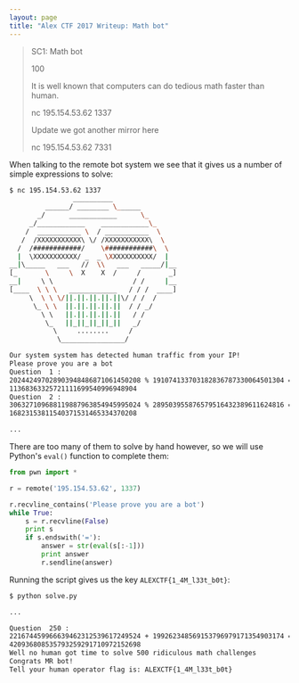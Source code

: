 ```yaml
---
layout: page
title: "Alex CTF 2017 Writeup: Math bot"
---
```


> SC1: Math bot
>
> 100
>
> It is well known that computers can do tedious math faster than human.
>
> nc 195.154.53.62 1337
> 
> Update
> we got another mirror here
>
> nc 195.154.53.62 7331

When talking to the remote bot system we see that it gives us a number of simple expressions to solve:

```sh
$ nc 195.154.53.62 1337
                __________
         ______/ ________ \______
       _/      ____________      \_
     _/____________    ____________\_
    /  ___________ \  / ___________  \
   /  /XXXXXXXXXXX\ \/ /XXXXXXXXXXX\  \
  /  /############/    \############\  \
  |  \XXXXXXXXXXX/ _  _ \XXXXXXXXXXX/  |
__|\_____   ___   //  \\   ___   _____/|__
[_       \     \  X    X  /     /       _]
__|     \ \                    / /     |__
[____  \ \ \   ____________   / / /  ____]
     \  \ \ \/||.||.||.||.||\/ / /  /
      \_ \ \  ||.||.||.||.||  / / _/
        \ \   ||.||.||.||.||   / /
         \_   ||_||_||_||_||   _/
           \     ........     /
            \________________/

Our system system has detected human traffic from your IP!
Please prove you are a bot
Question  1 :
202442497028903948486871061450208 % 191074133703182836787330064501304 =
11368363325721111699540996948904                                       
Question  2 :
306327109688119887963854945995024 % 289503955876579516432389611624816 =
16823153811540371531465334370208 

...
```

There are too many of them to solve by hand however, so we will use Python's ```eval()``` function to complete them:

```python
from pwn import *

r = remote('195.154.53.62', 1337)

r.recvline_contains('Please prove you are a bot')
while True:
    s = r.recvline(False)
    print s
    if s.endswith('='):
        answer = str(eval(s[:-1]))
        print answer
        r.sendline(answer)
```

Running the script gives us the key ```ALEXCTF{1_4M_l33t_b0t}```:

```sh
$ python solve.py

...

Question  250 :
221674459966639462312539617249524 + 199262348569153796979171354903174 =
420936808535793259291710972152698
Well no human got time to solve 500 ridiculous math challenges
Congrats MR bot!
Tell your human operator flag is: ALEXCTF{1_4M_l33t_b0t}
```